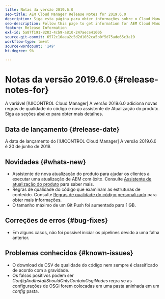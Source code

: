 ```yaml
---
title: Notas da versão 2019.6.0
seo-title: AEM Cloud Manager Release Notes for 2019.6.0
description: Siga esta página para obter informações sobre o Cloud Manager Versão 2019.6.0.
seo-description: Follow this page to get information for AEM Cloud Manager Release 2019.6.0.
feature: Release Information
exl-id: 5a87f191-8203-4cb9-a810-247aece41605
source-git-commit: 6572c16aea2c5d2d1032ca5b0f5d75ade65c3a19
workflow-type: tm+mt
source-wordcount: '149'
ht-degree: 9%

---
```


# Notas da versão 2019.6.0 {#release-notes-for}

A variável [!UICONTROL Cloud Manager] A versão 2019.6.0 adiciona novas regras de qualidade do código e novo assistente de Atualização do produto. Siga as seções abaixo para obter mais detalhes.

## Data de lançamento {#release-date}

A data de lançamento do [!UICONTROL Cloud Manager] A versão 2019.6.0 é 20 de junho de 2019.

## Novidades {#whats-new}

* Assistente de nova atualização do produto para ajudar os clientes a executar uma atualização de AEM com êxito. Consulte [Assistente de atualização do produto](/help/product-update-wizard/overview.md) para saber mais.
* Regras de qualidade do código que examinam as estruturas de conteúdo. Consulte [Regras de qualidade do código personalizado](/help/using/custom-code-quality-rules.md) para obter mais informações.
* O tamanho máximo de um Git Push foi aumentado para 1 GB.

## Correções de erros {#bug-fixes}

* Em alguns casos, não foi possível iniciar os pipelines devido a uma falha anterior.

## Problemas conhecidos {#known-issues}

* O download de CSV de qualidade do código nem sempre é classificado de acordo com a gravidade.
* Os falsos positivos podem ser *ConfigAndInstallShouldOnlyContainOsgiNodes* regra se as configurações de OSGi forem colocadas em uma pasta aninhada em um *config* pasta.
